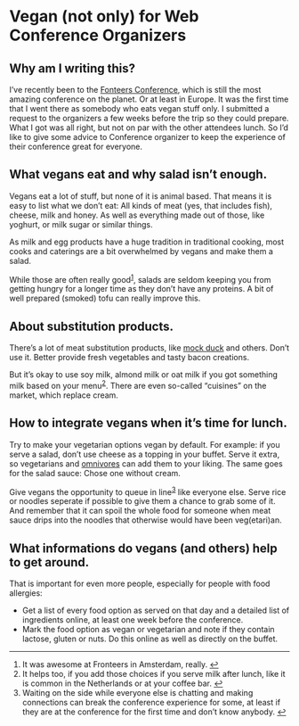 # Vegan (not only) for Web Conference Organizers

## Why am I writing this?

I’ve recently been to the [Fonteers Conference], which is still the most amazing conference on the planet. Or at least in Europe. It was the first time that I went there as somebody who eats vegan stuff only. I submitted a request to the organizers a few weeks before the trip so they could prepare. What I got was all right, but not on par with the other attendees lunch. So I’d like to give some advice to Conference organizer to keep the experience of their conference great for everyone.

## What vegans eat and why salad isn’t enough.

Vegans eat a lot of stuff, but none of it is animal based. That means it is easy to list what we don’t eat: All kinds of meat (yes, that includes fish), cheese, milk and honey. As well as everything made out of those, like yoghurt, or milk sugar or similar things.

As milk and egg products have a huge tradition in traditional cooking, most cooks and caterings are a bit overwhelmed by vegans and make them a salad.

While those are often really good<sup id="fnr1">[1]</sup>, salads are seldom keeping you from getting hungry for a longer time as they don’t have any proteins. A bit of well prepared (smoked) tofu can really improve this.

## About substitution products.

There’s a lot of meat substitution products, like [mock duck] and others. Don’t use it. Better provide fresh vegetables and tasty bacon creations.

But it’s okay to use soy milk, almond milk or oat milk if you got something milk based on your menu<sup id="fnr2">[2]</sup>. There are even so-called “cuisines” on the market, which replace cream.

## How to integrate vegans when it’s time for lunch.

Try to make your vegetarian options vegan by default. For example: if you serve a salad, don’t use cheese as a topping in your buffet. Serve it extra, so vegetarians and [omnivores] can add them to your liking. The same goes for the salad sauce: Chose one without cream.

Give vegans the opportunity to queue in line<sup id="fnr3">[3]</sup> like everyone else. Serve rice or noodles seperate if possible to give them a chance to grab some of it. And remember that it can spoil the whole food for someone when meat sauce drips into the noodles that otherwise would have been veg(etari)an.

## What informations do vegans (and others) help to get around.

That is important for even more people, especially for people with food allergies:

* Get a list of every food option as served on that day and a detailed list of ingredients online, at least one week before the conference.
* Mark the food option as vegan or vegetarian and note if they contain lactose, gluten or nuts. Do this online as well as directly on the buffet.

[Fonteers Conference]: http://fronteers.nl/congres/2012
[omnivores]: http://en.wikipedia.org/wiki/Omnivore
[mock duck]: http://en.wikipedia.org/wiki/Mock_duck

<hr>

<div>
  <ol class="footnotes">
    <li id="fn1">It was awesome at Fronteers in Amsterdam, really.&nbsp;<a href="#fnr1"  class="footnoteBackLink"  title="Jump back to footnote 1 in the text.">&#8617;</a></li>
    <li id="fn2">It helps too, if you add those choices if you serve milk after lunch, like it is common in the Netherlands or at your coffee bar.&nbsp;<a href="#fnr2"  class="footnoteBackLink"  title="Jump back to footnote 2 in the text.">&#8617;</a></li>
    <li id="fn3">Waiting on the side while everyone else is chatting and making connections can break the conference experience for some, at least if they are at the conference for the first time and don’t know anybody.&nbsp;<a href="#fnr3"  class="footnoteBackLink"  title="Jump back to footnote 3 in the text.">&#8617;</a></li>
  </ol>
</div>

[1]: #fn1
[2]: #fn2
[3]: #fn3
